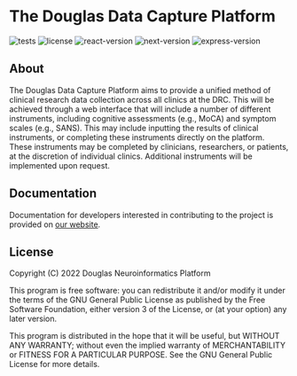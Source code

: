 # The Douglas Data Capture Platform

![tests](https://github.com/DouglasNeuroInformatics/DouglasDataCapturePlatform/actions/workflows/main.yml/badge.svg)
![license](https://img.shields.io/github/license/DouglasNeuroInformatics/DouglasDataCapturePlatform)
![react-version](https://img.shields.io/github/package-json/dependency-version/DouglasNeuroinformatics/DouglasDataCapturePlatform/react?filename=apps%2Fclient%2Fpackage.json)
![next-version](https://img.shields.io/github/package-json/dependency-version/DouglasNeuroinformatics/DouglasDataCapturePlatform/next?filename=apps%2Fclient%2Fpackage.json)
![express-version](https://img.shields.io/github/package-json/dependency-version/DouglasNeuroInformatics/DouglasDataCapturePlatform/express?filename=apps%2Fserver%2Fpackage.json)

## About

The Douglas Data Capture Platform aims to provide a unified method of clinical research data collection across all clinics at the DRC. This will be achieved through a web interface that will include a number of different instruments, including cognitive assessments (e.g., MoCA) and symptom scales (e.g., SANS). This may include inputting the results of clinical instruments, or completing these instruments directly on the platform. These instruments may be completed by clinicians, researchers, or patients, at the discretion of individual clinics. Additional instruments will be implemented upon request.

## Documentation

Documentation for developers interested in contributing to the project is provided on [our website](https://douglasneuroinformatics.github.io/DouglasDataCapturePlatform/).

## License

Copyright (C) 2022 Douglas Neuroinformatics Platform

This program is free software: you can redistribute it and/or modify
it under the terms of the GNU General Public License as published by
the Free Software Foundation, either version 3 of the License, or
(at your option) any later version.

This program is distributed in the hope that it will be useful,
but WITHOUT ANY WARRANTY; without even the implied warranty of
MERCHANTABILITY or FITNESS FOR A PARTICULAR PURPOSE. See the
GNU General Public License for more details.
